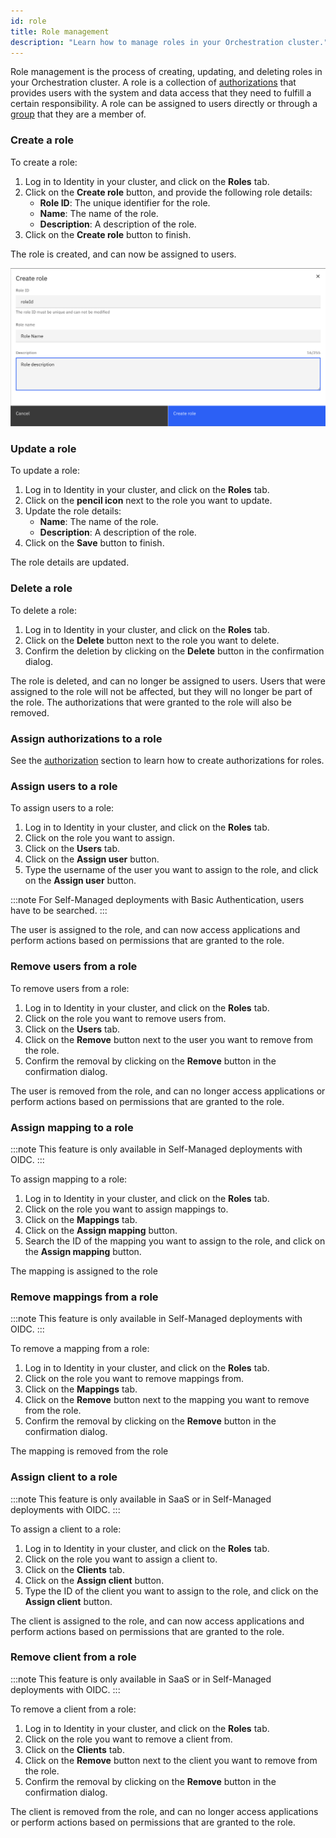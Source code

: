 ```yaml
---
id: role
title: Role management
description: "Learn how to manage roles in your Orchestration cluster."
---
```


Role management is the process of creating, updating, and deleting roles in your Orchestration cluster. A role is a collection of [authorizations](authorization.md) that provides users with the system and data access that they need to fulfill a certain responsibility. A role can be assigned to users directly or through a [group](group.md) that they are a member of.

### Create a role

To create a role:

1. Log in to Identity in your cluster, and click on the **Roles** tab.
2. Click on the **Create role** button, and provide the following role details:
   - **Role ID**: The unique identifier for the role.
   - **Name**: The name of the role.
   - **Description**: A description of the role.
3. Click on the **Create role** button to finish.

The role is created, and can now be assigned to users.

![identity-create-role-tab](./img/create-role-tab.png)

### Update a role

To update a role:

1. Log in to Identity in your cluster, and click on the **Roles** tab.
2. Click on the **pencil icon** next to the role you want to update.
3. Update the role details:
   - **Name**: The name of the role.
   - **Description**: A description of the role.
4. Click on the **Save** button to finish.

The role details are updated.

### Delete a role

To delete a role:

1. Log in to Identity in your cluster, and click on the **Roles** tab.
2. Click on the **Delete** button next to the role you want to delete.
3. Confirm the deletion by clicking on the **Delete** button in the confirmation dialog.

The role is deleted, and can no longer be assigned to users. Users that were assigned to the role will not be affected, but they will no longer be part of the role. The authorizations that were granted to the role will also be removed.

### Assign authorizations to a role

See the [authorization](./authorization.md) section to learn how to create authorizations for roles.

### Assign users to a role

To assign users to a role:

1. Log in to Identity in your cluster, and click on the **Roles** tab.
2. Click on the role you want to assign.
3. Click on the **Users** tab.
4. Click on the **Assign user** button.
5. Type the username of the user you want to assign to the role, and click on the **Assign user** button.

:::note
For Self-Managed deployments with Basic Authentication, users have to be searched.
:::

The user is assigned to the role, and can now access applications and perform actions based on permissions that are granted to the role.

### Remove users from a role

To remove users from a role:

1. Log in to Identity in your cluster, and click on the **Roles** tab.
2. Click on the role you want to remove users from.
3. Click on the **Users** tab.
4. Click on the **Remove** button next to the user you want to remove from the role.
5. Confirm the removal by clicking on the **Remove** button in the confirmation dialog.

The user is removed from the role, and can no longer access applications or perform actions based on permissions that are granted to the role.

### Assign mapping to a role

:::note
This feature is only available in Self-Managed deployments with OIDC.
:::

To assign mapping to a role:

1. Log in to Identity in your cluster, and click on the **Roles** tab.
2. Click on the role you want to assign mappings to.
3. Click on the **Mappings** tab.
4. Click on the **Assign mapping** button.
5. Search the ID of the mapping you want to assign to the role, and click on the **Assign mapping** button.

The mapping is assigned to the role

### Remove mappings from a role

:::note
This feature is only available in Self-Managed deployments with OIDC.
:::

To remove a mapping from a role:

1. Log in to Identity in your cluster, and click on the **Roles** tab.
2. Click on the role you want to remove mappings from.
3. Click on the **Mappings** tab.
4. Click on the **Remove** button next to the mapping you want to remove from the role.
5. Confirm the removal by clicking on the **Remove** button in the confirmation dialog.

The mapping is removed from the role

### Assign client to a role

:::note
This feature is only available in SaaS or in Self-Managed deployments with OIDC.
:::

To assign a client to a role:

1. Log in to Identity in your cluster, and click on the **Roles** tab.
2. Click on the role you want to assign a client to.
3. Click on the **Clients** tab.
4. Click on the **Assign client** button.
5. Type the ID of the client you want to assign to the role, and click on the **Assign client** button.

The client is assigned to the role, and can now access applications and perform actions based on permissions that are granted to the role.

### Remove client from a role

:::note
This feature is only available in SaaS or in Self-Managed deployments with OIDC.
:::

To remove a client from a role:

1. Log in to Identity in your cluster, and click on the **Roles** tab.
2. Click on the role you want to remove a client from.
3. Click on the **Clients** tab.
4. Click on the **Remove** button next to the client you want to remove from the role.
5. Confirm the removal by clicking on the **Remove** button in the confirmation dialog.

The client is removed from the role, and can no longer access applications or perform actions based on permissions that are granted to the role.
